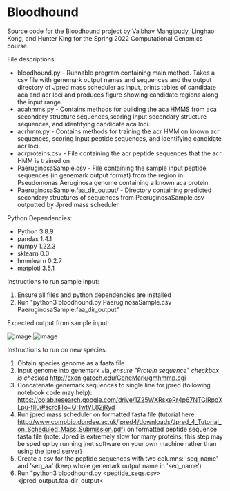 # Bloodhound

Source code for the Bloodhound project by Vaibhav Mangipudy, Linghao Kong, and Hunter King for the Spring 2022 Computational Genomics course.

File descriptions:
* bloodhound.py - Runnable program containing main method. Takes a csv file with genemark output names and sequences and the output directory of Jpred mass scheduler as input, prints tables of candidate aca and acr loci and produces figure showing candidate regions along the input range.
* acahmms.py - Contains methods for building the aca HMMS from aca secondary structure sequences,scoring input secondary structure sequences, and identifying candidate aca loci.
* acrhmm.py - Contains methods for training the acr HMM on known acr sequences, scoring input peptide sequences, and identifying candidate acr loci.
* acrproteins.csv - File containing the acr peptide sequences that the acr HMM is trained on
* PaeruginosaSample.csv - File containing the sample input peptide sequences (in genemark output format) from the region in Pseudomonas Aeruginosa genome containing a known aca protein
* PaeruginosaSample.faa_dir_output/ - Directory containing predicted secondary structures of sequences from PaeruginosaSample.csv outputted by Jpred mass scheduler 

Python Dependencies:
* Python 3.8.9
* pandas 1.4.1
* numpy 1.22.3
* sklearn 0.0
* hmmlearn 0.2.7
* matplotl 3.5.1

Instructions to run sample input:
1. Ensure all files and python dependencies are installed
2. Run "python3 bloodhound.py PaeruginosaSample.csv PaeruginosaSample.faa_dir_output"

Expected output from sample input:

![image](https://user-images.githubusercontent.com/87866533/167475918-4e06034e-72cc-4fe4-a665-d7c3db327d12.png)
![image](https://user-images.githubusercontent.com/87866533/167475944-c540e59c-9b93-464d-9e91-3dc860ce628c.png)

Instructions to run on new species:
1. Obtain species genome as a fasta file
2. Input genome into genemark via, *ensure "Protein sequence" checkbox is checked* http://exon.gatech.edu/GeneMark/gmhmmp.cgi
3. Concatenate genemark sequences to single line for jpred (following notebook code may help): https://colab.research.google.com/drive/1Z25WXRsxeRr4p67NTGlRpdXLpu-flI0i#scrollTo=QHwtVL82jRyd
4. Run jpred mass scheduler on formatted fasta file (tutorial here: http://www.compbio.dundee.ac.uk/jpred4/downloads/Jpred_4_Tutorial_on_Scheduled_Mass_Submission.pdf) on formatted peptide sequence fasta file (note: Jpred is extremely slow for many proteins; this step may be sped up by running jnet software on your own machine rather than using the jpred server)
5. Create a csv for the peptide sequences with two columns: 'seq_name' and 'seq_aa' (keep whole genemark output name in 'seq_name')
6. Run "python3 bloodhound.py <peptide_seqs.csv> <jpred_output.faa_dir_output<
